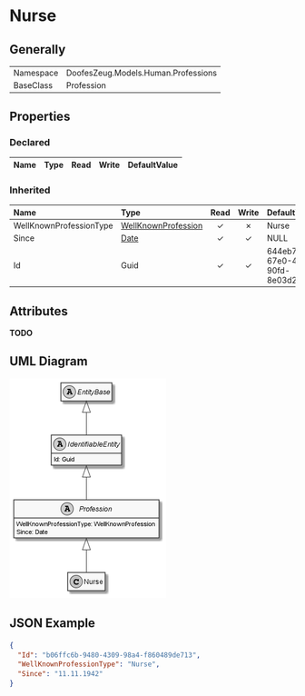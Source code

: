 ﻿# Nurse

## Generally

|||
|:-|:-|
|Namespace|DoofesZeug.Models.Human.Professions|
|BaseClass|Profession|

## Properties

### Declared

|Name|Type|Read|Write|DefaultValue|
|:---|:---|:--:|:---:|:-----------|

### Inherited

|Name|Type|Read|Write|DefaultValue|
|:---|:---|:--:|:---:|:-----------|
|WellKnownProfessionType|[WellKnownProfession](../../Enumerations/DoofesZeug.Models.Human.Professions\WellKnownProfession.md)|&#x2713;|&#x2717;|Nurse|
|Since|[Date](../../Models/DoofesZeug.Models.DateAndTime\Date.md)|&#x2713;|&#x2713;|NULL|
|Id|Guid|&#x2713;|&#x2713;|644eb7b4-67e0-4ce2-90fd-8e03d2a27d91|

## Attributes

**TODO**

## UML Diagram

![Nurse.png](./Nurse.png "Nurse")

## JSON Example

```json
{
  "Id": "b06ffc6b-9480-4309-98a4-f860489de713",
  "WellKnownProfessionType": "Nurse",
  "Since": "11.11.1942"
}
```

